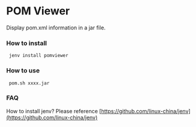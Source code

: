 POM Viewer
===========================================
Display pom.xml information in a jar file.

### How to install

     jenv install pomviewer

### How to use

     pom.sh xxxx.jar

### FAQ
How to install jenv? Please reference [https://github.com/linux-china/jenv](https://github.com/linux-china/jenv)